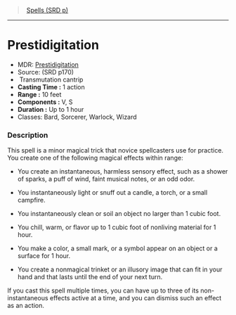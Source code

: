 ﻿---
!SpellItem
Family: SpellVO
Level: cantrip
Type: Transmutation
CastingTime: 1 action
Range: 10 feet
Components: V, S
Duration: Up to 1 hour
Classes: Bard, Sorcerer, Warlock, Wizard
Id: spells_vo.md#prestidigitation
ParentLink: spells_vo.md#spells-srd-p
Name: Prestidigitation
ParentName: Spells (SRD p)
NameLevel: 1
AltName: '[Prestidigitation](hd_spells_prestidigitation.md)'
Source: (SRD p170)
Attributes:
  Name: Prestidigitation
  Markdown: >+
    # <!--Name-->Prestidigitation<!--/Name-->


    - MDR: <!--AltName-->[Prestidigitation](hd_spells_prestidigitation.md)<!--/AltName-->

    - Source: <!--Source-->(SRD p170)<!--/Source-->

    -  <!--Type-->Transmutation<!--/Type--> <!--Level-->cantrip<!--/Level-->

    - **Casting Time :** <!--CastingTime-->1 action<!--/CastingTime-->

    - **Range :** <!--Range-->10 feet<!--/Range-->

    - **Components :** <!--Components-->V, S<!--/Components-->

    - **Duration :** <!--Duration-->Up to 1 hour<!--/Duration-->

    - Classes: <!--Classes-->Bard, Sorcerer, Warlock, Wizard<!--/Classes-->


    ### Description


    This spell is a minor magical trick that novice spellcasters use for practice. You create one of the following magical effects within range:


    * You create an instantaneous, harmless sensory effect, such as a shower of sparks, a puff of wind, faint musical notes, or an odd odor.


    * You instantaneously light or snuff out a candle, a torch, or a small campfire.


    * You instantaneously clean or soil an object no larger than 1 cubic foot.


    * You chill, warm, or flavor up to 1 cubic foot of nonliving material for 1 hour.


    * You make a color, a small mark, or a symbol appear on an object or a surface for 1 hour.


    * You create a nonmagical trinket or an illusory image that can fit in your hand and that lasts until the end of your next turn.


    If you cast this spell multiple times, you can have up to three of its non-instantaneous effects active at a time, and you can dismiss such an effect as an action.

  AltName: '[Prestidigitation](hd_spells_prestidigitation.md)'
  Source: (SRD p170)
  Type: Transmutation
  Level: cantrip
  CastingTime: 1 action
  Range: 10 feet
  Components: V, S
  Duration: Up to 1 hour
  Classes: Bard, Sorcerer, Warlock, Wizard
AttributesDictionary: >+
  Name: Prestidigitation

  Markdown: >+

    # <!--Name-->Prestidigitation<!--/Name-->





    - MDR: <!--AltName-->[Prestidigitation](hd_spells_prestidigitation.md)<!--/AltName-->



    - Source: <!--Source-->(SRD p170)<!--/Source-->



    -  <!--Type-->Transmutation<!--/Type--> <!--Level-->cantrip<!--/Level-->



    - **Casting Time :** <!--CastingTime-->1 action<!--/CastingTime-->



    - **Range :** <!--Range-->10 feet<!--/Range-->



    - **Components :** <!--Components-->V, S<!--/Components-->



    - **Duration :** <!--Duration-->Up to 1 hour<!--/Duration-->



    - Classes: <!--Classes-->Bard, Sorcerer, Warlock, Wizard<!--/Classes-->





    ### Description





    This spell is a minor magical trick that novice spellcasters use for practice. You create one of the following magical effects within range:





    * You create an instantaneous, harmless sensory effect, such as a shower of sparks, a puff of wind, faint musical notes, or an odd odor.





    * You instantaneously light or snuff out a candle, a torch, or a small campfire.





    * You instantaneously clean or soil an object no larger than 1 cubic foot.





    * You chill, warm, or flavor up to 1 cubic foot of nonliving material for 1 hour.





    * You make a color, a small mark, or a symbol appear on an object or a surface for 1 hour.





    * You create a nonmagical trinket or an illusory image that can fit in your hand and that lasts until the end of your next turn.





    If you cast this spell multiple times, you can have up to three of its non-instantaneous effects active at a time, and you can dismiss such an effect as an action.



  AltName: '[Prestidigitation](hd_spells_prestidigitation.md)'

  Source: (SRD p170)

  Type: Transmutation

  Level: cantrip

  CastingTime: 1 action

  Range: 10 feet

  Components: V, S

  Duration: Up to 1 hour

  Classes: Bard, Sorcerer, Warlock, Wizard

---
> [Spells (SRD p)](srd_spells.md)

---

# Prestidigitation

- MDR: [Prestidigitation](hd_spells_prestidigitation.md)
- Source: (SRD p170)
-  Transmutation cantrip
- **Casting Time :** 1 action
- **Range :** 10 feet
- **Components :** V, S
- **Duration :** Up to 1 hour
- Classes: Bard, Sorcerer, Warlock, Wizard

### Description

This spell is a minor magical trick that novice spellcasters use for practice. You create one of the following magical effects within range:

* You create an instantaneous, harmless sensory effect, such as a shower of sparks, a puff of wind, faint musical notes, or an odd odor.

* You instantaneously light or snuff out a candle, a torch, or a small campfire.

* You instantaneously clean or soil an object no larger than 1 cubic foot.

* You chill, warm, or flavor up to 1 cubic foot of nonliving material for 1 hour.

* You make a color, a small mark, or a symbol appear on an object or a surface for 1 hour.

* You create a nonmagical trinket or an illusory image that can fit in your hand and that lasts until the end of your next turn.

If you cast this spell multiple times, you can have up to three of its non-instantaneous effects active at a time, and you can dismiss such an effect as an action.

